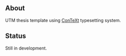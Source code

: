 ## About
UTM thesis template using [ConTeXt](http://wiki.contextgarden.net/) typesetting
system.

## Status
Still in development.

